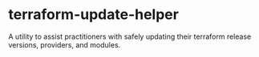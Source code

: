 # terraform-update-helper
A utility to assist practitioners with safely updating their terraform release versions, providers, and modules.
